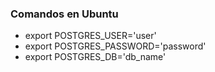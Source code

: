 ### Comandos en Ubuntu
- export POSTGRES_USER='user'
- export POSTGRES_PASSWORD='password'
- export POSTGRES_DB='db_name'